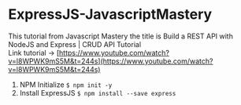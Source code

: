 # ExpressJS-JavascriptMastery

This tutorial from Javascript Mastery the title is Build a REST API with NodeJS and Express | CRUD API Tutorial<br/>
Link tutorial -> [https://www.youtube.com/watch?v=l8WPWK9mS5M&t=244s](https://www.youtube.com/watch?v=l8WPWK9mS5M&t=244s)

1. NPM Initialize `$ npm init -y`
2. Install ExpressJS `$ npm install --save express`
